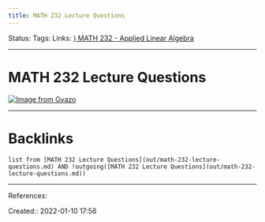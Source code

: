 ```yaml
---
title: MATH 232 Lecture Questions
---
```

Status: 
Tags: 
Links: [) MATH 232 - Applied Linear Algebra](out/-math-232-applied-linear-algebra.md)
___
# MATH 232 Lecture Questions
[![Image from Gyazo](https://i.gyazo.com/6a370d817886aa98c61db0a22f7c3703.png)](https://gyazo.com/6a370d817886aa98c61db0a22f7c3703)
___
# Backlinks
```dataview
list from [MATH 232 Lecture Questions](out/math-232-lecture-questions.md) AND !outgoing([MATH 232 Lecture Questions](out/math-232-lecture-questions.md))
```
___
References:

Created:: 2022-01-10 17:56
